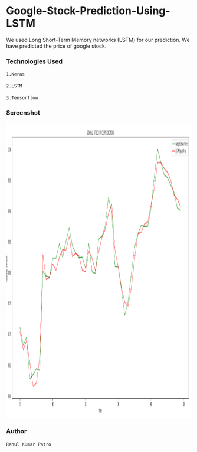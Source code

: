 # Google-Stock-Prediction-Using-LSTM

We used Long Short-Term Memory networks (LSTM) for our prediction. We have predicted the price of google stock.

### Technologies Used
```
1.Keras

2.LSTM

3.Tensorflow
```

### Screenshot


<img src="result.PNG" width=700 height=800>


### Author 
```
Rahul Kumar Patro
```



